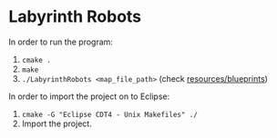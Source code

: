 # Labyrinth Robots

In order to run the program:

1. `cmake .`
1. `make`
1. `./LabyrinthRobots <map_file_path>` (check [resources/blueprints](resources/blueprints))

In order to import the project on to Eclipse:

1. `cmake -G "Eclipse CDT4 - Unix Makefiles" ./`
1. Import the project.
